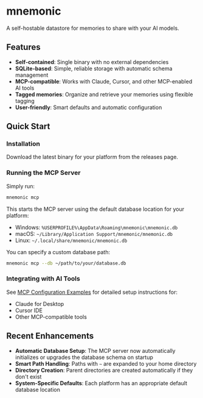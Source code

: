 # mnemonic
A self-hostable datastore for memories to share with your AI models.

## Features

- **Self-contained**: Single binary with no external dependencies
- **SQLite-based**: Simple, reliable storage with automatic schema management
- **MCP-compatible**: Works with Claude, Cursor, and other MCP-enabled AI tools
- **Tagged memories**: Organize and retrieve your memories using flexible tagging
- **User-friendly**: Smart defaults and automatic configuration

## Quick Start

### Installation

Download the latest binary for your platform from the releases page.

### Running the MCP Server

Simply run:

```bash
mnemonic mcp
```

This starts the MCP server using the default database location for your platform:
- Windows: `%USERPROFILE%\AppData\Roaming\mnemonic\mnemonic.db`
- macOS: `~/Library/Application Support/mnemonic/mnemonic.db`
- Linux: `~/.local/share/mnemonic/mnemonic.db`

You can specify a custom database path:

```bash
mnemonic mcp --db ~/path/to/your/database.db
```

### Integrating with AI Tools

See [MCP Configuration Examples](docs/mcp-config-examples.md) for detailed setup instructions for:
- Claude for Desktop
- Cursor IDE
- Other MCP-compatible tools

## Recent Enhancements

- **Automatic Database Setup**: The MCP server now automatically initializes or upgrades the database schema on startup
- **Smart Path Handling**: Paths with `~` are expanded to your home directory
- **Directory Creation**: Parent directories are created automatically if they don't exist
- **System-Specific Defaults**: Each platform has an appropriate default database location

